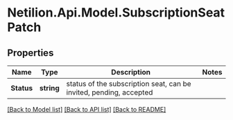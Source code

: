 # Netilion.Api.Model.SubscriptionSeatPatch
## Properties

Name | Type | Description | Notes
------------ | ------------- | ------------- | -------------
**Status** | **string** | status of the subscription seat, can be invited, pending, accepted | 

[[Back to Model list]](../README.md#documentation-for-models) [[Back to API list]](../README.md#documentation-for-api-endpoints) [[Back to README]](../README.md)

